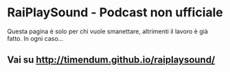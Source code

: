 # RaiPlaySound - Podcast non ufficiale

Questa pagina è solo per chi vuole smanettare, altrimenti il lavoro è già fatto. In ogni caso...

## Vai su http://timendum.github.io/raiplaysound/

